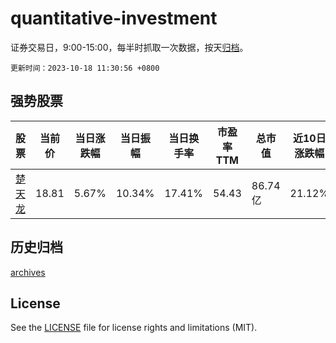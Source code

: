 # quantitative-investment

证券交易日，9:00-15:00，每半时抓取一次数据，按天[归档](archives)。

`更新时间：2023-10-18 11:30:56 +0800`

## 强势股票

|股票|当前价|当日涨跌幅|当日振幅|当日换手率|市盈率TTM|总市值|近10日涨跌幅|
|----|----|----|----|----|----|----|----|
|[楚天龙](https://xueqiu.com/S/SZ003040)|18.81|5.67%|10.34%|17.41%|54.43|86.74亿|21.12%|

## 历史归档

[archives](archives)

## License

See the [LICENSE](LICENSE) file for license rights and limitations (MIT).